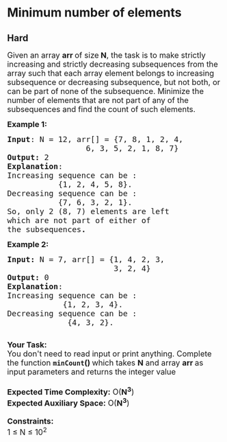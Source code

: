 # Minimum number of elements
## Hard 
<div class="problem-statement">
                <p></p><p><span style="font-size:18px">Given an array <strong>arr </strong>of size<strong> N</strong>, the task is to make strictly increasing and strictly decreasing subsequences from the array such that each array element belongs to increasing subsequence or decreasing subsequence, but not both, or can be part of none of the subsequence. Minimize the number of elements that are not part of any of the subsequences and find the count of such elements.</span></p>

<p><span style="font-size:18px"><strong>Example 1:</strong></span></p>

<pre><span style="font-size:18px"><strong>Input</strong>: N = 12, arr[] = {7, 8, 1, 2, 4,
                 6, 3, 5, 2, 1, 8, 7}
<strong>Output:</strong> 2
<strong>Explanation</strong>: </span>
<span style="font-size:18px">Increasing sequence can be :
           {1, 2, 4, 5, 8}.
Decreasing sequence can be :
           {7, 6, 3, 2, 1}.
So, only 2 (8, 7) elements are left 
which are not part of either of 
the subsequences<strong>.</strong></span></pre>

<div><span style="font-size:18px"><strong>Example 2:</strong></span></div>

<pre><span style="font-size:18px"><strong>Input: </strong>N = 7, arr[] = {1, 4, 2, 3, 
                       3, 2, 4}
<strong>Output: </strong>0
<strong>Explanation</strong>: 
Increasing sequence can be :
            {1, 2, 3, 4}. 
Decreasing sequence can be :
             {4, 3, 2}.</span></pre>

<p><br>
<span style="font-size:18px"><strong>Your Task:&nbsp;&nbsp;</strong><br>
You don't need to read input or print anything. Complete the function <strong><code>minCount</code>()&nbsp;</strong>which takes <strong>N</strong> and array <strong>arr </strong>as input parameters and returns the integer value<br>
<br>
<strong>Expected Time Complexity:</strong> O(<strong>N<sup>3</sup></strong>)<br>
<strong>Expected Auxiliary Space:</strong> O(<strong>N<sup>3</sup></strong>)<br>
<br>
<strong>Constraints:</strong><br>
1 ≤ N ≤ 10<sup>2</sup></span></p>
 <p></p>
            </div>